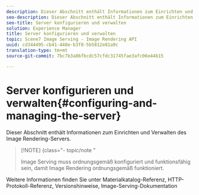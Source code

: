 ```yaml
---
description: Dieser Abschnitt enthält Informationen zum Einrichten und Verwalten des Image Rendering-Servers.
seo-description: Dieser Abschnitt enthält Informationen zum Einrichten und Verwalten des Image Rendering-Servers.
seo-title: Server konfigurieren und verwalten
solution: Experience Manager
title: Server konfigurieren und verwalten
topic: Scene7 Image Serving - Image Rendering API
uuid: cd344495-cb41-440e-b3f8-5b5812e81a9c
translation-type: tm+mt
source-git-commit: 7bc7b3a86fbcdc57cfdc31745fae3afc06e44b15

---
```



# Server konfigurieren und verwalten{#configuring-and-managing-the-server}

Dieser Abschnitt enthält Informationen zum Einrichten und Verwalten des Image Rendering-Servers.

>[!NOTE] {class=&quot;- topic/note &quot;
>
>Image Serving muss ordnungsgemäß konfiguriert und funktionsfähig sein, damit Image Rendering ordnungsgemäß funktioniert.

Weitere Informationen finden Sie unter Materialkatalog-Referenz, HTTP-Protokoll-Referenz, Versionshinweise, Image-Serving-Dokumentation
